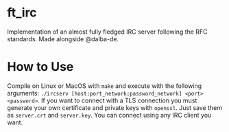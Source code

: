 # ft_irc
Implementation of an almost fully fledged IRC server following the RFC standards. Made alongside @dalba-de.
# How to Use
Compile on Linux or MacOS with ```make``` and execute with the following arguments: ```./ircserv [host:port_network:password_network] <port> <password>```.
If you want to connect with a TLS connection you must generate your own certificate and private keys with ```openssl```. Just save them as ```server.crt``` and ```server.key```.
You can connect using any IRC client you want.
